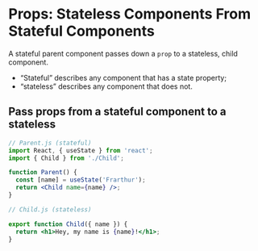 # Props: Stateless Components From Stateful Components

A stateful parent component passes down a `prop` to a stateless, child component.

- “Stateful” describes any component that has a state property;
- “stateless” describes any component that does not.

## Pass props from a stateful component to a stateless

```jsx
// Parent.js (stateful)
import React, { useState } from 'react';
import { Child } from './Child';

function Parent() {
  const [name] = useState('Frarthur');
  return <Child name={name} />;
}
```

```jsx
// Child.js (stateless)

export function Child({ name }) {
  return <h1>Hey, my name is {name}!</h1>;
}
```
